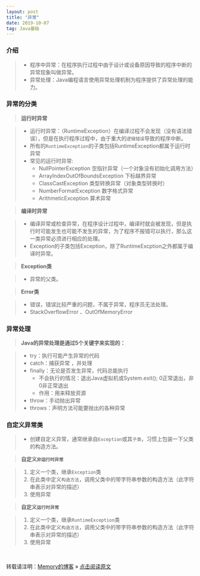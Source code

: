 ```yaml
---
layout: post
title: "异常"
date: 2019-10-07
tag: Java基础
---
```

### 介绍

> * 程序中异常：在程序执行过程中由于设计或设备原因导致的程序中断的异常现象叫做异常。
> * 异常处理：Java编程语言使用异常处理机制为程序提供了异常处理的能力。

### 异常的分类

> **运行时异常**

> * 运行时异常：（RuntimeException）在编译过程不会发现（没有语法错误），但是在执行程序过程中，由于重大的`逻辑错误`导致的程序中断。
> * 所有的`RuntimeException`的子类包括RuntimeException都属于运行时异常
> * 常见的运行时异常:
>   - NullPointerException		空指针异常（一个对象没有初始化调用方法）
>   - ArrayIndexOutOfBoundsException	下标越界异常
>   - ClassCastException			类型转换异常（对象类型转换时）
>   - NumberFormatException		数字格式异常
>   - ArithmeticException			算术异常

> **编译时异常**

> * 编译异常或检查异常，在程序设计过程中，编译时就会被发现，但是执行时可能发生也可能不发生的异常，为了程序不报错可以执行，那么这一类异常必须进行相应的处理。
> * Exception的子类包括Exception，除了RuntimeExcption之外都属于编译时异常。

> **Exception类**

> * 异常的父类。

> **Error类**

> * 错误，错误比较严重的问题，不属于异常，程序员无法处理。
> * StackOverflowError 、OutOfMemoryError

### 异常处理

> **Java的异常处理是通过5个关键字来实现的：**

> * try：执行可能产生异常的代码 
> * catch：捕获异常 ，并处理
> * finally：无论是否发生异常，代码总能执行
>   - 不会执行的情况：退出Java虚拟机或System.exit(); 0正常退出，非0非正常退出
>   - 作用：用来释放资源
> * throw：手动抛出异常 
> * throws：声明方法可能要抛出的各种异常

### 自定义异常类

> * 创建自定义异常，通常继承自`Exception`或其`子类`，习惯上包装一下父类的构造方法。

> **自定义`非运行时异常`**

>   1. 定义一个类，继承`Exception`类  
>   2. 在此类中定义`构造方法`，调用父类中的带字符串参数的构造方法（此字符串表示对异常的描述）  
>   3. 使用异常  

> **自定义`运行时异常`**

>   1. 定义一个类，继承`RuntimeException`类  
>   2. 在此类中定义`构造方法`，调用父类中的带字符串参数的构造方法（此字符串表示对异常的描述）  
>   3. 使用异常  

<br>
    
转载请注明：[Memory的博客](https://www.shendonghai.com) » [点击阅读原文](http://www.shendonghai.com/2019/10/%E5%BC%82%E5%B8%B8/) 